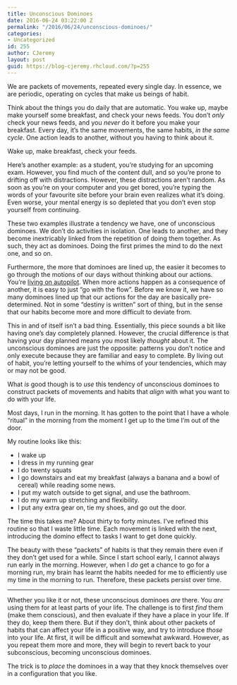 ```yaml
---
title: Unconscious Dominoes
date: 2016-06-24 03:22:00 Z
permalink: "/2016/06/24/unconscious-dominoes/"
categories:
- Uncategorized
id: 255
author: CJeremy
layout: post
guid: https://blog-cjeremy.rhcloud.com/?p=255
---
```


We are packets of movements, repeated every single day. In essence, we are periodic, operating on cycles that make us beings of habit.

Think about the things you do daily that are automatic. You wake up, maybe make yourself some breakfast, and check your news feeds. You don&#8217;t _only_ check your news feeds, and you _never_ do it before you make your breakfast. Every day, it&#8217;s the same movements, the same habits, _in the same cycle_. One action leads to another, without you having to think about it.

Wake up, make breakfast, check your feeds.

Here&#8217;s another example: as a student, you&#8217;re studying for an upcoming exam. However, you find much of the content dull, and so you&#8217;re prone to drifting off with distractions. However, these distractions aren&#8217;t random. As soon as you&#8217;re on your computer and you get bored, you&#8217;re typing the words of your favourite site before your brain even realizes what it&#8217;s doing. Even worse, your mental energy is so depleted that you don&#8217;t even stop yourself from continuing.

These two examples illustrate a tendency we have, one of unconscious dominoes. We don&#8217;t do activities in isolation. One leads to another, and they become inextricably linked from the repetition of doing them together. As such, they act as dominoes. Doing the first primes the mind to do the next one, and so on.

Furthermore, the more that dominoes are lined up, the easier it becomes to go through the motions of our days without thinking about our actions. You&#8217;re [living on autopilot](http://blog-cjeremy.rhcloud.com/2016/03/25/autopilot/). When more actions happen as a consequence of another, it is easy to just &#8220;go with the flow&#8221;. Before we know it, we have so many dominoes lined up that our actions for the day are basically pre-determined. Not in some &#8220;destiny is written&#8221; sort of thing, but in the sense that our habits become more and more difficult to deviate from.

This in and of itself isn&#8217;t a bad thing. Essentially, this piece sounds a bit like having one&#8217;s day completely planned. However, the crucial difference is that having your day planned means you most likely _thought_ about it. The unconscious dominoes are just the opposite: patterns you don&#8217;t notice and only execute because they are familiar and easy to complete. By living out of habit, you&#8217;re letting yourself to the whims of your tendencies, which may or may not be good.

What _is_ good though is to _use_ this tendency of unconscious dominoes to construct packets of movements and habits that _align_ with what you want to do with your life.

Most days, I run in the morning. It has gotten to the point that I have a whole &#8220;ritual&#8221; in the morning from the moment I get up to the time I&#8217;m out of the door.

My routine looks like this:

  * I wake up
  * I dress in my running gear
  * I do twenty squats
  * I go downstairs and eat my breakfast (always a banana and a bowl of cereal) while reading some news.
  * I put my watch outside to get signal, and use the bathroom.
  * I do my warm up stretching and flexibility.
  * I put any extra gear on, tie my shoes, and go out the door.

The time this takes me? About thirty to forty minutes. I&#8217;ve refined this routine so that I waste little time. Each movement is linked with the next, introducing the domino effect to tasks I want to get done quickly.

The beauty with these &#8220;packets&#8221; of habits is that they remain there even if they don&#8217;t get used for a while. Since I start school early, I cannot always run early in the morning. However, when I _do_ get a chance to go for a morning run, my brain has learnt the habits needed for me to efficiently use my time in the morning to run. Therefore, these packets persist over time.

* * *

Whether you like it or not, these unconscious dominoes _are_ there. You _are_ using them for at least parts of your life. The challenge is to first _find_ them (make them conscious), and then evaluate if they have a place in your life. If they do, keep them there. But if they don&#8217;t, think about other packets of habits that can affect your life in a positive way, and try to introduce _those_ into your life. At first, it will be difficult and somewhat awkward. However, as you repeat them more and more, they will begin to revert back to your subconscious, becoming unconscious dominoes.

The trick is to _place_ the dominoes in a way that they knock themselves over in a configuration that you like.